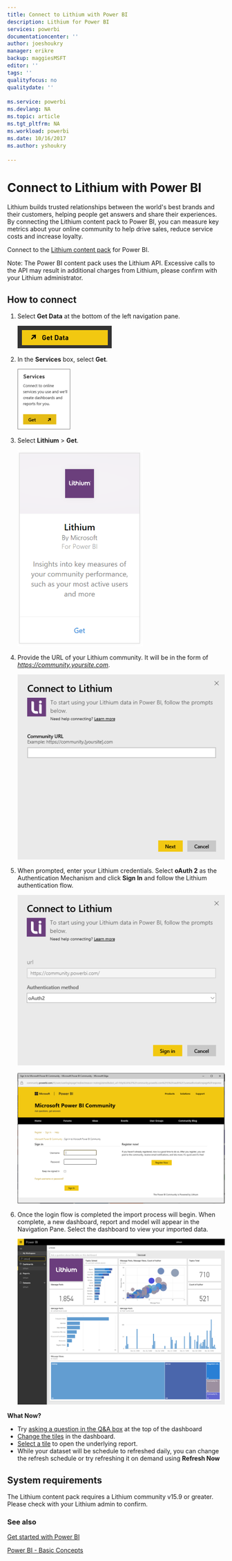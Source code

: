 ```yaml
---
title: Connect to Lithium with Power BI
description: Lithium for Power BI
services: powerbi
documentationcenter: ''
author: joeshoukry
manager: erikre
backup: maggiesMSFT
editor: ''
tags: ''
qualityfocus: no
qualitydate: ''

ms.service: powerbi
ms.devlang: NA
ms.topic: article
ms.tgt_pltfrm: NA
ms.workload: powerbi
ms.date: 10/16/2017
ms.author: yshoukry

---
```

# Connect to Lithium with Power BI
Lithium builds trusted relationships between the world's best brands and their customers, helping people get answers and share their experiences. By connecting the Lithium content pack to Power BI, you can measure key metrics about your online community to help drive sales, reduce service costs and increase loyalty. 

Connect to the [Lithium content pack](https://app.powerbi.com/getdata/services/lithium) for Power BI.

Note: The Power BI content pack uses the Lithium API. Excessive calls to the API may result in additional charges from Lithium, please confirm with your Lithium administrator.

## How to connect
1. Select **Get Data** at the bottom of the left navigation pane.
   
   ![](media/service-connect-to-lithium/pbi_getdata.png) 
2. In the **Services** box, select **Get**.
   
   ![](media/service-connect-to-lithium/pbi_getservices.png) 
3. Select **Lithium** \> **Get**.
   
   ![](media/service-connect-to-lithium/lithiumconnect.png)
4. Provide the URL of your Lithium community. It will be in the form of *https://community.yoursite.com*.
   
   ![](media/service-connect-to-lithium/params.png)
5. When prompted, enter your Lithium credentials. Select **oAuth 2** as the Authentication Mechanism and click **Sign In** and follow the Lithium authentication flow.
   
   ![](media/service-connect-to-lithium/creds.png)
   
   ![](media/service-connect-to-lithium/creds2.png)
6. Once the login flow is completed the import process will begin. When complete, a new dashboard, report and model will appear in the Navigation Pane. Select the dashboard to view your imported data.
   
    ![](media/service-connect-to-lithium/lithium.png)

**What Now?**

* Try [asking a question in the Q&A box](service-q-and-a.md) at the top of the dashboard
* [Change the tiles](service-dashboard-edit-tile.md) in the dashboard.
* [Select a tile](service-dashboard-tiles.md) to open the underlying report.
* While your dataset will be schedule to refreshed daily, you can change the refresh schedule or try refreshing it on demand using **Refresh Now**

## System requirements
The Lithium content pack requires a Lithium community v15.9 or greater. Please check with your Lithium admin to confirm.

### See also
[Get started with Power BI](service-get-started.md)

[Power BI - Basic Concepts](service-basic-concepts.md)

